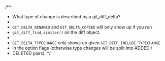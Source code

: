 /** * What type of change is described by a git_diff_delta? * * `GIT_DELTA_RENAMED` and `GIT_DELTA_COPIED` will only show up if you run * `git_diff_find_similar()` on the diff object. * * `GIT_DELTA_TYPECHANGE` only shows up given `GIT_DIFF_INCLUDE_TYPECHANGE` * in the option flags (otherwise type changes will be split into ADDED / * DELETED pairs). */